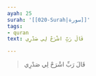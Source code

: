 ```yaml
---
ayah: 25
surah: '[[020-Surah|سورة]]'
tags:
- quran
text: قَالَ رَبِّ اشْرَحْ لِي صَدْرِي

---
```

> قَالَ رَبِّ اشْرَحْ لِي صَدْرِي
